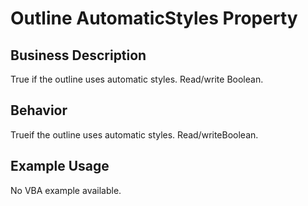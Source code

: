 # Outline AutomaticStyles Property

## Business Description
True if the outline uses automatic styles. Read/write Boolean.

## Behavior
Trueif the outline uses automatic styles. Read/writeBoolean.

## Example Usage
No VBA example available.
